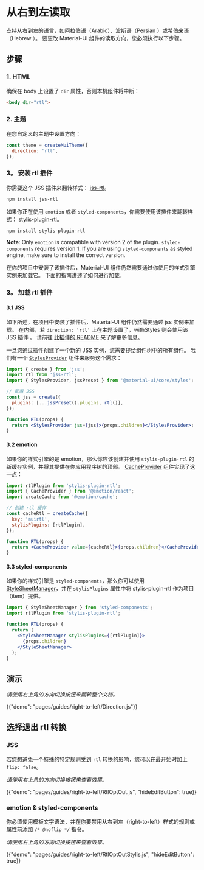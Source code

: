 # 从右到左读取

<p class="description">支持从右到左的语言，如阿拉伯语（Arabic）、波斯语（Persian ）或希伯来语（Hebrew ）。 要更改 Material-UI 组件的读取方向，您必须执行以下步骤。</p>

## 步骤

### 1. HTML

确保在 body 上设置了 `dir` 属性，否则本机组件将中断：

```html
<body dir="rtl">
```

### 2. 主题

在您自定义的主题中设置方向：

```js
const theme = createMuiTheme({
  direction: 'rtl',
});
```

### 3。 安装 rtl 插件

你需要这个 JSS 插件来翻转样式： [jss-rtl](https://github.com/alitaheri/jss-rtl)。

```sh
npm install jss-rtl
```

如果你正在使用 `emotion` 或者 `styled-components`，你需要使用该插件来翻转样式： [stylis-plugin-rtl](https://github.com/styled-components/stylis-plugin-rtl)。

```sh
npm install stylis-plugin-rtl
```

**Note**: Only `emotion` is compatible with version 2 of the plugin. `styled-components` requires version 1. If you are using `styled-components` as styled engine, make sure to install the correct version.

在你的项目中安装了该插件后，Material-UI 组件仍然需要通过你使用的样式引擎实例来加载它。 下面的指南讲述了如何进行加载。

### 3。 加载 rtl 插件

#### 3.1 JSS

如下所述，在项目中安装了插件后，Material-UI 组件仍然需要通过 jss 实例来加载。 在内部，若 `direction: 'rtl'` 上在主题设置了，withStyles 则会使用该 JSS 插件 。 请前往 [此插件的 README](https://github.com/alitaheri/jss-rtl) 来了解更多信息。

一旦您通过插件创建了一个新的 JSS 实例，您需要提给组件树中的所有组件。 我们有一个 [`StylesProvider`](/styles/api/#stylesprovider) 组件来服务这个需求：

```jsx
import { create } from 'jss';
import rtl from 'jss-rtl';
import { StylesProvider, jssPreset } from '@material-ui/core/styles';

// 配置 JSS
const jss = create({
  plugins: [...jssPreset().plugins, rtl()],
});

function RTL(props) {
  return <StylesProvider jss={jss}>{props.children}</StylesProvider>;
}
```

#### 3.2 emotion

如果你的样式引擎的是 emotion，那么你应该创建并使用  `stylis-plugin-rtl` 的新缓存实例，并将其提供在你应用程序树的顶部。 [CacheProvider](https://emotion.sh/docs/cache-provider) 组件实现了这一点：

```jsx
import rtlPlugin from 'stylis-plugin-rtl';
import { CacheProvider } from '@emotion/react';
import createCache from '@emotion/cache';

// 创建 rtl 缓存
const cacheRtl = createCache({
  key: 'muirtl',
  stylisPlugins: [rtlPlugin],
});

function RTL(props) {
  return <CacheProvider value={cacheRtl}>{props.children}</CacheProvider>;
}
```

#### 3.3 styled-components

如果你的样式引擎是 `styled-components`，那么你可以使用 [StyleSheetManager](https://styled-components.com/docs/api#stylesheetmanager)，并在 `stylisPlugins` 属性中将 stylis-plugin-rtl 作为项目（item）提供。

```jsx
import { StyleSheetManager } from 'styled-components';
import rtlPlugin from 'stylis-plugin-rtl';

function RTL(props) {
  return (
    <StyleSheetManager stylisPlugins={[rtlPlugin]}>
      {props.children}
    </StyleSheetManager>
  );
}
```

## 演示

_请使用右上角的方向切换按钮来翻转整个文档。_

{{"demo": "pages/guides/right-to-left/Direction.js"}}

## 选择退出 rtl 转换

### JSS

若您想避免一个特殊的特定规则受到 `rtl` 转换的影响，您可以在最开始时加上 `flip: false`。

_请使用右上角的方向切换按钮来查看效果。_

{{"demo": "pages/guides/right-to-left/RtlOptOut.js", "hideEditButton": true}}

### emotion & styled-components

你必须使用模板文字语法，并在你要禁用从右到左（right-to-left）样式的规则或属性前添加 `/* @noflip */` 指令。

_请使用右上角的方向切换按钮来查看效果。_

{{"demo": "pages/guides/right-to-left/RtlOptOutStylis.js", "hideEditButton": true}}
